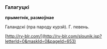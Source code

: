 ### Галагуцкі
**прыметнік, размоўнае**

Галандскі (пра пароду курзй). Г. певень.

<a rel="author">[http://rv-blr.com/](http://rv-blr.com/slounik.jsp?letterId=0&maskId=0&pageId=653)</a>
